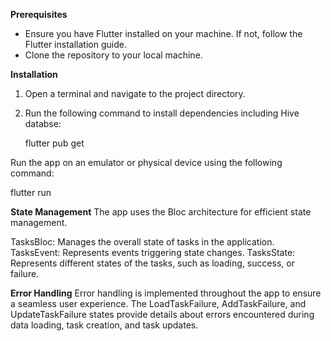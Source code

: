 **Prerequisites**

- Ensure you have Flutter installed on your machine. If not, follow the Flutter installation guide.
- Clone the repository to your local machine.


**Installation**
1. Open a terminal and navigate to the project directory.
2. Run the following command to install dependencies including Hive databse:

    flutter pub get

Run the app on an emulator or physical device using the following command:

flutter run

**State Management**
The app uses the Bloc architecture for efficient state management.

TasksBloc: Manages the overall state of tasks in the application. TasksEvent: Represents events triggering state changes. TasksState: Represents different states of the tasks, such as loading, success, or failure.

**Error Handling**
Error handling is implemented throughout the app to ensure a seamless user experience. The LoadTaskFailure, AddTaskFailure, and UpdateTaskFailure states provide details about errors encountered during data loading, task creation, and task updates.